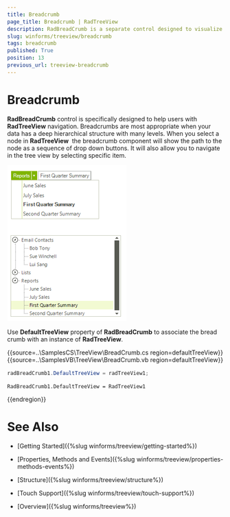 ```yaml
---
title: Breadcrumb
page_title: Breadcrumb | RadTreeView
description: RadBreadCrumb is a separate control designed to visualize the current node path (display all the parent nodes of the current node).  
slug: winforms/treeview/breadcrumb
tags: breadcrumb
published: True
position: 13
previous_url: treeview-breadcrumb
---
```


# Breadcrumb

__RadBreadCrumb__ control is specifically designed to help users with __RadTreeView__ navigation. Breadcrumbs are most appropriate when your data has a deep hierarchical structure with many levels. When you select a node in __RadTreeView__  the breadcrumb component will show the path to the node as a sequence of drop down buttons. It will also allow you to navigate in the tree view by selecting specific item. 

![treeview-breadcrumb 003](images/treeview-breadcrumb003.png)

Use __DefaultTreeView__ property of __RadBreadCrumb__ to associate the bread crumb with an instance of __RadTreeView__. 


{{source=..\SamplesCS\TreeView\BreadCrumb.cs region=defaultTreeView}} 
{{source=..\SamplesVB\TreeView\BreadCrumb.vb region=defaultTreeView}} 

````C#
radBreadCrumb1.DefaultTreeView = radTreeView1;

````
````VB.NET
RadBreadCrumb1.DefaultTreeView = RadTreeView1

````

{{endregion}}

# See Also
* [Getting Started]({%slug winforms/treeview/getting-started%})

* [Properties, Methods and Events]({%slug winforms/treeview/properties-methods-events%})

* [Structure]({%slug winforms/treeview/structure%})

* [Touch Support]({%slug winforms/treeview/touch-support%})

* [Overview]({%slug winforms/treeview%})

